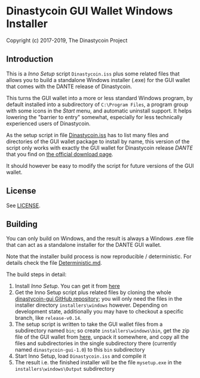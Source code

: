 # Dinastycoin GUI Wallet Windows Installer #

Copyright (c) 2017-2019, The Dinastycoin Project

## Introduction ##

This is a *Inno Setup* script `Dinastycoin.iss` plus some related files
that allows you to build a standalone Windows installer (.exe) for
the GUI wallet that comes with the DANTE release of Dinastycoin.

This turns the GUI wallet into a more or less standard Windows program,
by default installed into a subdirectory of `C:\Program Files`, a
program group with some icons in the *Start* menu, and automatic
uninstall support. It helps lowering the "barrier to entry"
somewhat, especially for less technically experienced users of
Dinastycoin.

As the setup script in file [Dinastycoin.iss](Dinastycoin.iss) has to list many
files and directories of the GUI wallet package to install by name,
this version of the script only works with exactly the GUI wallet
for Dinastycoin release *DANTE* that you find on
[the official download page](https://dinastycoin.com/downloads/).

It should however be easy to modify the script for future
versions of the GUI wallet.

## License ##

See [LICENSE](LICENSE).

## Building ##

You can only build on Windows, and the result is always a
Windows .exe file that can act as a standalone installer for the
DANTE GUI wallet.

Note that the installer build process is now reproducible / deterministic. For details check the file [Deterministic.md](Deterministic.md).

The build steps in detail:

1. Install *Inno Setup*. You can get it from [here](http://www.jrsoftware.org/isdl.php)
2. Get the Inno Setup script plus related files by cloning the whole [dinastycoin-gui GitHub repository](https://github.com/dinastyoffreedom/newdinasty-gui); you will only need the files in the installer directory `installers\windows` however. Depending on development state, additionally you may have to checkout a specific branch, like `release-v0.14`.
3. The setup script is written to take the GUI wallet files from a subdirectory named `bin`; so create `installers\windows\bin`, get the zip file of the GUI wallet from [here](https://dinastycoin.com/downloads/), unpack it somewhere, and copy all the files and subdirectories in the single subdirectory there (currently named `dinastycoin-gui-1.0`) to this `bin` subdirectory
4. Start Inno Setup, load `Dinastycoin.iss` and compile it
5. The result i.e. the finished installer will be the file `mysetup.exe` in the `installers\windows\Output` subdirectory 

